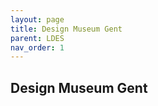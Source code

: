```yaml
---
layout: page
title: Design Museum Gent
parent: LDES
nav_order: 1
---
```



## **Design Museum Gent** 
